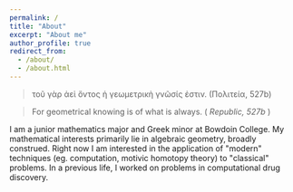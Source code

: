 ```yaml
---
permalink: /
title: "About"
excerpt: "About me"
author_profile: true
redirect_from: 
  - /about/
  - /about.html
---
```

<blockquote>
  τοῦ γὰρ ἀεὶ ὄντος ἡ γεωμετρικὴ γνῶσίς ἐστιν. (Πολιτεία, 527b)
</blockquote>
<blockquote>
  For geometrical knowing is of what is always. (<i> Republic, 527b </i>)
</blockquote>
I am a junior mathematics major and Greek minor at Bowdoin College. My mathematical interests primarily lie in algebraic geometry, broadly construed. Right now I am interested in the application of "modern" techniques (eg. computation, motivic homotopy theory) to "classical" problems. In a previous life, I worked on problems in computational drug discovery. 
